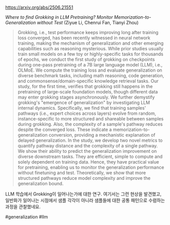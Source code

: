https://arxiv.org/abs/2506.21551

*Where to find Grokking in LLM Pretraining? Monitor Memorization-to-Generalization without Test* (Ziyue Li, Chenrui Fan, Tianyi Zhou)

> Grokking, i.e., test performance keeps improving long after training loss converged, has been recently witnessed in neural network training, making the mechanism of generalization and other emerging capabilities such as reasoning mysterious. While prior studies usually train small models on a few toy or highly-specific tasks for thousands of epochs, we conduct the first study of grokking on checkpoints during one-pass pretraining of a 7B large language model (LLM), i.e., OLMoE. We compute the training loss and evaluate generalization on diverse benchmark tasks, including math reasoning, code generation, and commonsense/domain-specific knowledge retrieval tasks. Our study, for the first time, verifies that grokking still happens in the pretraining of large-scale foundation models, though different data may enter grokking stages asynchronously. We further demystify grokking's "emergence of generalization" by investigating LLM internal dynamics. Specifically, we find that training samples' pathways (i.e., expert choices across layers) evolve from random, instance-specific to more structured and shareable between samples during grokking. Also, the complexity of a sample's pathway reduces despite the converged loss. These indicate a memorization-to-generalization conversion, providing a mechanistic explanation of delayed generalization. In the study, we develop two novel metrics to quantify pathway distance and the complexity of a single pathway. We show their ability to predict the generalization improvement on diverse downstream tasks. They are efficient, simple to compute and solely dependent on training data. Hence, they have practical value for pretraining, enabling us to monitor the generalization performance without finetuning and test. Theoretically, we show that more structured pathways reduce model complexity and improve the generalization bound.

LLM 학습에서 Grokking이 일어나는가에 대한 연구. 여기서는 그런 현상을 발견했고, 일반화가 일어나는 시점에서 샘플 각각이 아니라 샘플들에 대한 공통 패턴으로 수렴하는 과정을 관찰했네요.

#generalization #llm 